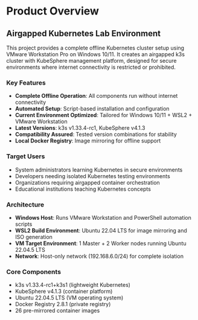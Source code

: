# Product Overview

## Airgapped Kubernetes Lab Environment

This project provides a complete offline Kubernetes cluster setup using VMware Workstation Pro on Windows 10/11. It creates an airgapped k3s cluster with KubeSphere management platform, designed for secure environments where internet connectivity is restricted or prohibited.

### Key Features
- **Complete Offline Operation**: All components run without internet connectivity
- **Automated Setup**: Script-based installation and configuration
- **Current Environment Optimized**: Tailored for Windows 10/11 + WSL2 + VMware Workstation
- **Latest Versions**: k3s v1.33.4-rc1, KubeSphere v4.1.3
- **Compatibility Assured**: Tested version combinations for stability
- **Local Docker Registry**: Image mirroring for offline support

### Target Users
- System administrators learning Kubernetes in secure environments
- Developers needing isolated Kubernetes testing environments
- Organizations requiring airgapped container orchestration
- Educational institutions teaching Kubernetes concepts

### Architecture
- **Windows Host**: Runs VMware Workstation and PowerShell automation scripts
- **WSL2 Build Environment**: Ubuntu 22.04 LTS for image mirroring and ISO generation
- **VM Target Environment**: 1 Master + 2 Worker nodes running Ubuntu 22.04.5 LTS
- **Network**: Host-only network (192.168.6.0/24) for complete isolation

### Core Components
- k3s v1.33.4-rc1+k3s1 (lightweight Kubernetes)
- KubeSphere v4.1.3 (container platform)
- Ubuntu 22.04.5 LTS (VM operating system)
- Docker Registry 2.8.1 (private registry)
- 26 pre-mirrored container images